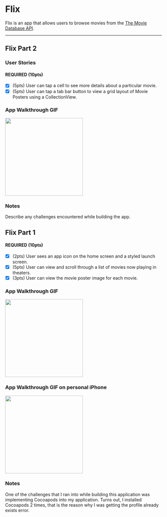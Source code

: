 # Flix

Flix is an app that allows users to browse movies from the [The Movie Database API](https://developers.themoviedb.org/3/getting-started/introduction).

---

## Flix Part 2

### User Stories

#### REQUIRED (10pts)
- [x] (5pts) User can tap a cell to see more details about a particular movie.
- [x] (5pts) User can tap a tab bar button to view a grid layout of Movie Posters using a CollectionView.

### App Walkthrough GIF

<img src="https://i.imgur.com/PE2kU5F.mp4" width=250><br>

### Notes
Describe any challenges encountered while building the app.

## Flix Part 1

#### REQUIRED (10pts)
- [x] (2pts) User sees an app icon on the home screen and a styled launch screen.
- [x] (5pts) User can view and scroll through a list of movies now playing in theaters.
- [x] (3pts) User can view the movie poster image for each movie.

### App Walkthrough GIF

<img src="https://i.imgur.com/vvEU5uT.gif" width=250><br>

### App Walkthrough GIF on personal iPhone

<img src="https://i.imgur.com/2SW0cAD.gif" width=250><br>

### Notes
One of the challenges that I ran into while building this application was implementing Cocoapods into my application. Turns out, I installed Cocoapods 2 times, that is the reason why I was getting the profile already exists error.
